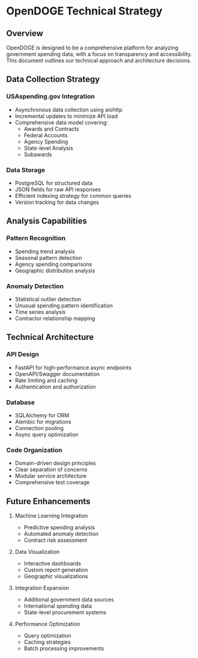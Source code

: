 # OpenDOGE Technical Strategy

## Overview

OpenDOGE is designed to be a comprehensive platform for analyzing government spending data, with a focus on transparency and accessibility. This document outlines our technical approach and architecture decisions.

## Data Collection Strategy

### USAspending.gov Integration
- Asynchronous data collection using aiohttp
- Incremental updates to minimize API load
- Comprehensive data model covering:
  - Awards and Contracts
  - Federal Accounts
  - Agency Spending
  - State-level Analysis
  - Subawards

### Data Storage
- PostgreSQL for structured data
- JSON fields for raw API responses
- Efficient indexing strategy for common queries
- Version tracking for data changes

## Analysis Capabilities

### Pattern Recognition
- Spending trend analysis
- Seasonal pattern detection
- Agency spending comparisons
- Geographic distribution analysis

### Anomaly Detection
- Statistical outlier detection
- Unusual spending pattern identification
- Time series analysis
- Contractor relationship mapping

## Technical Architecture

### API Design
- FastAPI for high-performance async endpoints
- OpenAPI/Swagger documentation
- Rate limiting and caching
- Authentication and authorization

### Database
- SQLAlchemy for ORM
- Alembic for migrations
- Connection pooling
- Async query optimization

### Code Organization
- Domain-driven design principles
- Clear separation of concerns
- Modular service architecture
- Comprehensive test coverage

## Future Enhancements

1. Machine Learning Integration
   - Predictive spending analysis
   - Automated anomaly detection
   - Contract risk assessment

2. Data Visualization
   - Interactive dashboards
   - Custom report generation
   - Geographic visualizations

3. Integration Expansion
   - Additional government data sources
   - International spending data
   - State-level procurement systems

4. Performance Optimization
   - Query optimization
   - Caching strategies
   - Batch processing improvements 